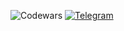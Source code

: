 ![Codewars](https://www.codewars.com/users/kvrdv/badges/large)
[![Telegram](https://img.shields.io/badge/Telegram-2CA5E0?style=for-the-badge&logo=telegram&logoColor=white)](https://t.me/kvrdv)
